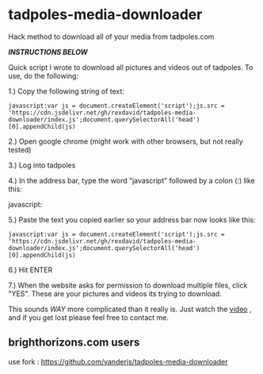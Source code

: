 # tadpoles-media-downloader
Hack method to download all of your media from tadpoles.com

***INSTRUCTIONS BELOW***

Quick script I wrote to download all pictures and videos out of tadpoles. To use, do the following:

1.) Copy the following string of text:

```
javascript:var js = document.createElement('script');js.src = 'https://cdn.jsdelivr.net/gh/rexdavid/tadpoles-media-downloader/index.js';document.querySelectorAll('head')[0].appendChild(js)
```

2.) Open google chrome (might work with other browsers, but not really tested)

3.) Log into tadpoles

4.) In the address bar, type the word "javascript" followed by a colon (:) like this:

javascript:

5.) Paste the text you copied earlier so your address bar now looks like this:

```
javascript:var js = document.createElement('script');js.src = 'https://cdn.jsdelivr.net/gh/rexdavid/tadpoles-media-downloader/index.js';document.querySelectorAll('head')[0].appendChild(js)
```

6.) Hit ENTER

7.) When the website asks for permission to download multiple files, click "YES". These are your pictures and videos its trying to download.

This sounds *WAY* more complicated than it really is.
Just watch the [video](https://www.youtube.com/watch?v=c54Zx0Dx_A4)
, and if you get lost please feel free to contact me.


## brighthorizons.com users
use fork : https://github.com/vanderjs/tadpoles-media-downloader
